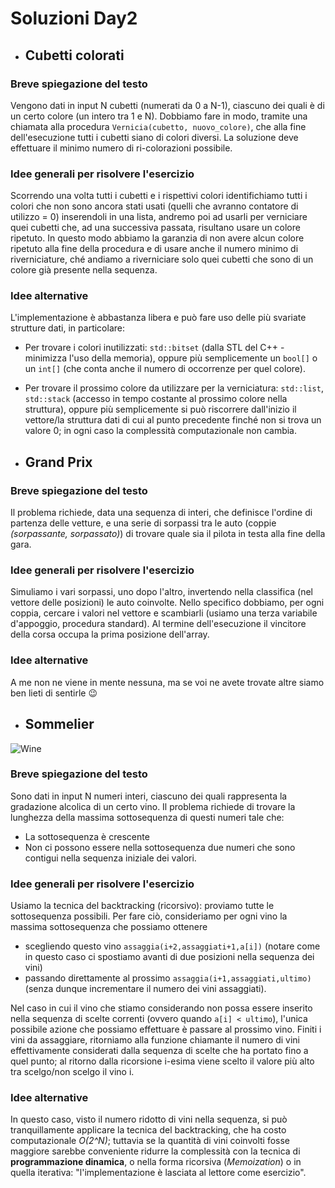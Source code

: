 # Soluzioni Day2

* ## Cubetti colorati
### Breve spiegazione del testo
Vengono dati in input N cubetti (numerati da 0 a N-1), ciascuno dei quali è di un certo colore (un intero tra 1 e N). Dobbiamo fare in modo, tramite una chiamata alla procedura ```Vernicia(cubetto, nuovo_colore)```, che alla fine dell'esecuzione tutti i cubetti siano di colori diversi. La soluzione deve effettuare il minimo numero di ri-colorazioni possibile.

### Idee generali per risolvere l'esercizio
Scorrendo una volta tutti i cubetti e i rispettivi colori identifichiamo tutti i colori che non sono ancora stati usati (quelli che avranno contatore di utilizzo = 0) inserendoli in una lista, andremo poi ad usarli per verniciare quei cubetti che, ad una successiva passata, risultano usare un colore ripetuto. In questo modo abbiamo la garanzia di non avere alcun colore ripetuto alla fine della procedura e di usare anche il numero minimo di riverniciature, ché andiamo a riverniciare solo quei cubetti che sono di un colore già presente nella sequenza.

### Idee alternative
L'implementazione è abbastanza libera e può fare uso delle più svariate strutture dati, in particolare:
* Per trovare i colori inutilizzati: ```std::bitset``` (dalla STL del C++ - minimizza l'uso della memoria), oppure più semplicemente un ```bool[]``` o un ```int[]``` (che conta anche il numero di occorrenze per quel colore).
* Per trovare il prossimo colore da utilizzare per la verniciatura: ```std::list```, ```std::stack``` (accesso in tempo costante al prossimo colore nella struttura), oppure più semplicemente si può riscorrere dall'inizio il vettore/la struttura dati di cui al punto precedente finché non si trova un valore 0; in ogni caso la complessità computazionale non cambia. 

* ## Grand Prix
### Breve spiegazione del testo
Il problema richiede, data una sequenza di interi, che definisce l'ordine di partenza delle vetture, e una serie di sorpassi tra le auto (coppie _(sorpassante, sorpassato)_) di trovare quale sia il pilota in testa alla fine della gara.

### Idee generali per risolvere l'esercizio
Simuliamo i vari sorpassi, uno dopo l'altro, invertendo nella classifica (nel vettore delle posizioni) le auto coinvolte. Nello specifico dobbiamo, per ogni coppia, cercare i valori nel vettore e scambiarli (usiamo una terza variabile d'appoggio, procedura standard). Al termine dell'esecuzione il vincitore della corsa occupa la prima posizione dell'array.

### Idee alternative
A me non ne viene in mente nessuna, ma se voi ne avete trovate altre siamo ben lieti di sentirle :wink:

* ## Sommelier
![Wine](https://i.pinimg.com/originals/c0/ef/1b/c0ef1ba1c53b3cc1dc07d63dafa68ad0.jpg)
### Breve spiegazione del testo
Sono dati in input N numeri interi, ciascuno dei quali rappresenta la gradazione alcolica di un certo vino. Il problema richiede di trovare la lunghezza della massima sottosequenza di questi numeri tale che:
* La sottosequenza è crescente
* Non ci possono essere nella sottosequenza due numeri che sono contigui nella sequenza iniziale dei valori.

### Idee generali per risolvere l'esercizio
Usiamo la tecnica del backtracking (ricorsivo): proviamo tutte le sottosequenza possibili. Per fare ciò, consideriamo per ogni vino la massima sottosequenza che possiamo ottenere
* scegliendo questo vino ```assaggia(i+2,assaggiati+1,a[i])``` (notare come in questo caso ci spostiamo avanti di due posizioni nella sequenza dei vini)
* passando direttamente al prossimo ```assaggia(i+1,assaggiati,ultimo)``` (senza dunque incrementare il numero dei vini assaggiati).

Nel caso in cui il vino che stiamo considerando non possa essere inserito nella sequenza di scelte correnti (ovvero quando ```a[i] < ultimo```), l'unica possibile azione che possiamo effettuare è passare al prossimo vino. Finiti i vini da assaggiare, ritorniamo alla funzione chiamante il numero di vini effettivamente considerati dalla sequenza di scelte che ha portato fino a quel punto; al ritorno dalla ricorsione i-esima viene scelto il valore più alto tra scelgo/non scelgo il vino i.

### Idee alternative
In questo caso, visto il numero ridotto di vini nella sequenza, si può tranquillamente applicare la tecnica del backtracking, che ha costo computazionale _O(2^N)_; tuttavia se la quantità di vini coinvolti fosse maggiore sarebbe conveniente ridurre la complessità con la tecnica di __programmazione dinamica__, o nella forma ricorsiva (_Memoization_) o in quella iterativa: "l'implementazione è lasciata al lettore come esercizio".
